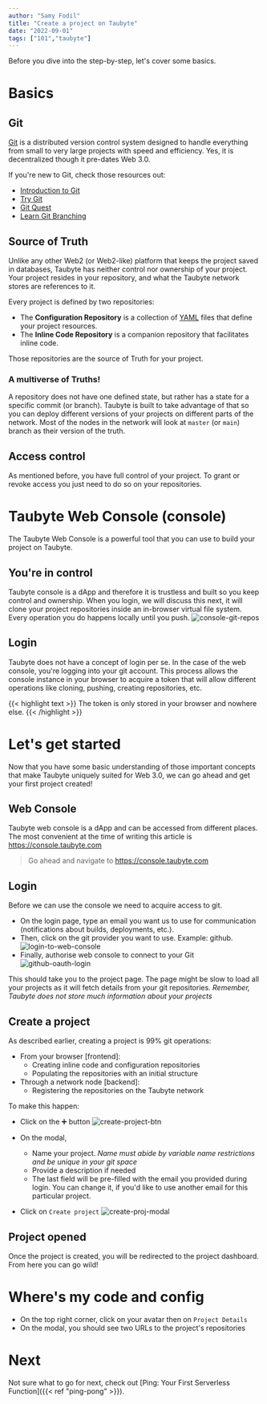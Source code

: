 ```yaml
---
author: "Samy Fodil"
title: "Create a project on Taubyte"
date: "2022-09-01"
tags: ["101","taubyte"]
---
```


Before you dive into the step-by-step, let's cover some basics. 

# Basics

## Git
[Git](https://git-scm.com/) is a distributed version control system designed to handle everything from small to very large projects with speed and efficiency. Yes, it is decentralized though it pre-dates Web 3.0.

If you're new to Git, check those resources out:
 - [Introduction to Git](https://drupalize.me/series/introduction-git)
 - [Try Git](https://trygit.js.org/)
 - [Git Quest](https://gitcoin.co/quests/186/git-essentials)
 - [Learn Git Branching](https://learngitbranching.js.org/)

## Source of Truth
Unlike any other Web2 (or Web2-like) platform that keeps the project saved in databases, Taubyte has neither control nor ownership of your project. Your project resides in your repository, and what the Taubyte network stores are references to it.

Every project is defined by two repositories:
 - The **Configuration Repository** is a collection of [YAML](https://yaml.org) files that define your project resources.
 - The **Inline Code Repository** is a companion repository that facilitates inline code.

Those repositories are the source of Truth for your project.

### A multiverse of Truths!
A repository does not have one defined state, but rather has a state for a specific commit (or branch). Taubyte is built to take advantage of that so you can deploy different versions of your projects on different parts of the network. Most of the nodes in the network will look at `master` (or `main`) branch as their version of the truth.

## Access control
As mentioned before, you have full control of your project. To grant or revoke access you just need to do so on your repositories.


# Taubyte Web Console (console)
The Taubyte Web Console is a powerful tool that you can use to build your project on Taubyte.

## You're in control
Taubyte console is a dApp and therefore it is trustless and built so you keep control and ownership. 
When you login, we will discuss this next, it will clone your project repositories inside an in-browser virtual file system. Every operation you do happens locally until you push.
![console-git-repos](../images/console-git-repos.svg)

## Login
Taubyte does not have a concept of login per se. In the case of the web console, you're logging into your git account. This process allows the console instance in your browser to acquire a token that will allow different operations like cloning, pushing, creating repositories, etc.

{{< highlight text >}}
The token is only stored in your browser and nowhere else.
{{< /highlight >}}


# Let's get started
Now that you have some basic understanding of those important concepts that make Taubyte uniquely suited for Web 3.0, we can go ahead and get your first project created!

## Web Console
Taubyte web console is a dApp and can be accessed from different places. The most convenient at the  time of writing this article is https://console.taubyte.com

> Go ahead and navigate to https://console.taubyte.com



## Login
Before we can use the console we need to acquire access to git.
 - On the login page, type an email you want us to use for communication (notifications about builds, deployments, etc.).
 - Then, click on the git provider you want to use. Example: github.
![login-to-web-console](../images/login-to-web-console.png)
 - Finally, authorise web console to connect to your Git
![github-oauth-login](../images/github-oauth-login.png)

 This should take you to the project page. The page might be slow to load all your projects as it will fetch details from your git repositories. *Remember, Taubyte does not store much information about your projects*

## Create a project
As described earlier, creating a project is 99% git operations:
 - From your browser [frontend]:
   - Creating inline code and configuration repositories
   - Populating the repositories with an initial structure
 - Through a network node [backend]: 
   - Registering the repositories on the Taubyte network

To make this happen:
 - Click on the ➕ button
![create-project-btn](../images/create-project-btn.png)
 - On the modal,
   - Name your project. *Name must abide by variable name restrictions and be unique in your git space*
   - Provide a description if needed
   - The last field will be pre-filled with the email you provided during login. You can change it, if you'd like to use another email for this particular project.
   
 - Click on `Create project`
 ![create-proj-modal](../images/create-proj-modal.png)

## Project opened
Once the project is created, you will be redirected to the project dashboard. From here you can go wild!

# Where's my code and config
- On the top right corner, click on your avatar then on `Project Details`
- On the modal, you should see two URLs  to the project's repositories


# Next
Not sure what to go for next, check out [Ping: Your First Serverless Function]({{< ref "ping-pong" >}}).

